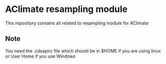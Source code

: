 # AClimate resampling module

This repository contains all related to resampling module for AClimate

## Note

You need the .cdsapirc file which should be in $HOME if you are using linux or User Home if
you use Windows